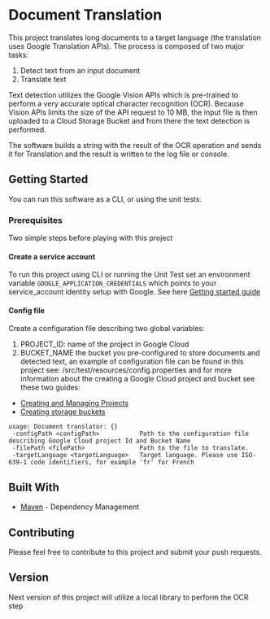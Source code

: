 # Document Translation


This project translates long documents to a target language (the translation uses Google Translation APIs). The process is composed of two major tasks:

1. Detect text from an input document 
2. Translate text

Text detection utilizes the Google Vision APIs which is pre-trained to perform a very accurate optical character recognition (OCR). Because Vision APIs limits the size of the API request to 10 MB, the input file is then uploaded to a Cloud Storage Bucket and from there the text detection is performed.

The software builds a string with the result of the OCR operation and sends it for Translation and the result is written to the log file or console.


## Getting Started

You can run this software as a CLI, or using the unit tests.

### Prerequisites

Two simple steps before playing with this project

#### Create a service account

To run this project using CLI or running the Unit Test set an environment variable `GOOGLE_APPLICATION_CREDENTIALS` which points to your service_account identity setup with Google. See here [Getting started guide](https://cloud.google.com/docs/authentication/getting-started)


#### Config file
Create a configuration file describing two global variables: 
1. PROJECT_ID: name of the project in Google Cloud
2. BUCKET_NAME the bucket you pre-configured to store documents and detected text, an example of configuration file can be found in this project see: 
/src/test/resources/config.properties and for more information about the creating a Google Cloud project and bucket see these two guides:

* [Creating and Managing Projects](https://cloud.google.com/resource-manager/docs/creating-managing-projects)
* [Creating storage buckets](https://cloud.google.com/storage/docs/creating-buckets)


```
usage: Document translator: {}
 -configPath <configPath>           Path to the configuration file describing Google Cloud project Id and Bucket Name
 -filePath <filePath>               Path to the file to translate.
 -targetLanguage <targetLanguage>   Target language. Please use ISO-639-1 code identifiers, for example 'fr' for French

```

## Built With

* [Maven](https://maven.apache.org/) - Dependency Management

## Contributing

Please feel free to contribute to this project and submit your push requests.

## Version

Next version of this project will utilize a local library to perform the OCR step
